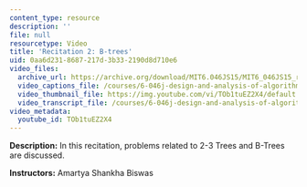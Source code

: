 ```yaml
---
content_type: resource
description: ''
file: null
resourcetype: Video
title: 'Recitation 2: B-trees'
uid: 0aa6d231-8687-217d-3b33-2190d8d710e6
video_files:
  archive_url: https://archive.org/download/MIT6.046JS15/MIT6_046JS15_rec02_300k.mp4
  video_captions_file: /courses/6-046j-design-and-analysis-of-algorithms-spring-2015/c6f8f06be91e53e888daa82fefd4d250_TOb1tuEZ2X4.vtt
  video_thumbnail_file: https://img.youtube.com/vi/TOb1tuEZ2X4/default.jpg
  video_transcript_file: /courses/6-046j-design-and-analysis-of-algorithms-spring-2015/4c9519a7cf698e22a382a37c59371045_TOb1tuEZ2X4.pdf
video_metadata:
  youtube_id: TOb1tuEZ2X4
---
```


**Description:** In this recitation, problems related to 2-3 Trees and B-Trees are discussed.

**Instructors:** Amartya Shankha Biswas